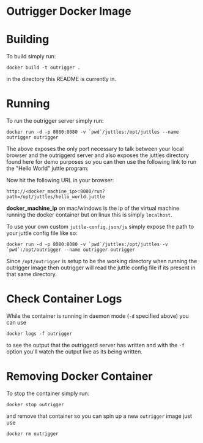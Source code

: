 # Outrigger Docker Image

# Building

To build simply run:

```
docker build -t outrigger .
``` 

in the directory this README is currently in.

# Running

To run the outrigger server simply run:

```
docker run -d -p 8080:8080 -v `pwd`/juttles:/opt/juttles --name outrigger outrigger
```

The above exposes the only port  necessary to talk between your local browser
and the outriggerd server and also exposes the juttles directory found here
for demo purposes so you can then use the following link to run the
"Hello World" juttle program:

Now hit the following URL in your browser:

    http://<docker_machine_ip>:8080/run?path=/opt/juttles/hello_world.juttle

**docker_machine_ip** on mac/windows is the ip of the virtual machine running
the docker container but on linux this is simply `localhost`.

To use your own custom `juttle-config.json/js` simply expose the path to your 
juttle config file like so:

```
docker run -d -p 8080:8080 -v `pwd`/juttles:/opt/juttles -v `pwd`:/opt/outrigger --name outrigger outrigger
```

Since `/opt/outrigger` is setup to be the working directory when running the
outrigger image then outrigger will read the juttle config file if its present
in that same directory.

# Check Container Logs

While the container is running in daemon mode (`-d` specified above) you can use

```
docker logs -f outrigger
```

to see the output that the outriggerd server has written and with the `-f`
option you'll watch the output live as its being written.

# Removing Docker Container

To stop the container simply run:

```
docker stop outrigger
```

and remove that container so you can spin up a new `outrigger` image just use

```
docker rm outrigger
```
